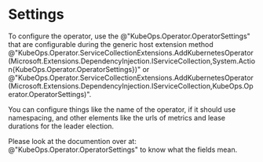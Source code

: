 # Settings

To configure the operator, use the @"KubeOps.Operator.OperatorSettings"
that are configurable during the generic host extension method
@"KubeOps.Operator.ServiceCollectionExtensions.AddKubernetesOperator(Microsoft.Extensions.DependencyInjection.IServiceCollection,System.Action{KubeOps.Operator.OperatorSettings})"
or @"KubeOps.Operator.ServiceCollectionExtensions.AddKubernetesOperator(Microsoft.Extensions.DependencyInjection.IServiceCollection,KubeOps.Operator.OperatorSettings)".

You can configure things like the name of the operator,
if it should use namespacing, and other elements like the
urls of metrics and lease durations for the leader election.

Please look at the documention over at: @"KubeOps.Operator.OperatorSettings"
to know what the fields mean.
